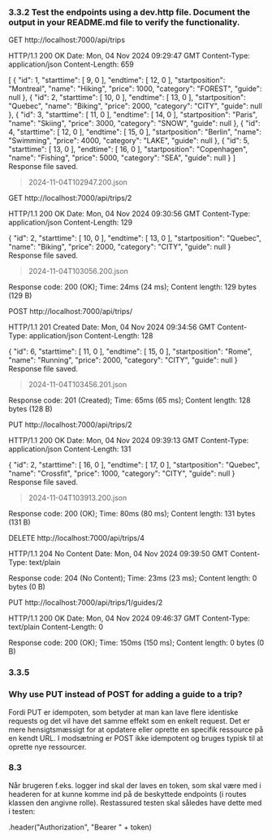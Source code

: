 ### 3.3.2 Test the endpoints using a dev.http file. Document the output in your README.md file to verify the functionality.

GET http://localhost:7000/api/trips

HTTP/1.1 200 OK
Date: Mon, 04 Nov 2024 09:29:47 GMT
Content-Type: application/json
Content-Length: 659

[
{
"id": 1,
"starttime": [
9,
0
],
"endtime": [
12,
0
],
"startposition": "Montreal",
"name": "Hiking",
"price": 1000,
"category": "FOREST",
"guide": null
},
{
"id": 2,
"starttime": [
10,
0
],
"endtime": [
13,
0
],
"startposition": "Quebec",
"name": "Biking",
"price": 2000,
"category": "CITY",
"guide": null
},
{
"id": 3,
"starttime": [
11,
0
],
"endtime": [
14,
0
],
"startposition": "Paris",
"name": "Skiing",
"price": 3000,
"category": "SNOW",
"guide": null
},
{
"id": 4,
"starttime": [
12,
0
],
"endtime": [
15,
0
],
"startposition": "Berlin",
"name": "Swimming",
"price": 4000,
"category": "LAKE",
"guide": null
},
{
"id": 5,
"starttime": [
13,
0
],
"endtime": [
16,
0
],
"startposition": "Copenhagen",
"name": "Fishing",
"price": 5000,
"category": "SEA",
"guide": null
}
]
Response file saved.
> 2024-11-04T102947.200.json

GET http://localhost:7000/api/trips/2

HTTP/1.1 200 OK
Date: Mon, 04 Nov 2024 09:30:56 GMT
Content-Type: application/json
Content-Length: 129

{
"id": 2,
"starttime": [
10,
0
],
"endtime": [
13,
0
],
"startposition": "Quebec",
"name": "Biking",
"price": 2000,
"category": "CITY",
"guide": null
}
Response file saved.
> 2024-11-04T103056.200.json

Response code: 200 (OK); Time: 24ms (24 ms); Content length: 129 bytes (129 B)

POST http://localhost:7000/api/trips/

HTTP/1.1 201 Created
Date: Mon, 04 Nov 2024 09:34:56 GMT
Content-Type: application/json
Content-Length: 128

{
"id": 6,
"starttime": [
11,
0
],
"endtime": [
15,
0
],
"startposition": "Rome",
"name": "Running",
"price": 2000,
"category": "CITY",
"guide": null
}
Response file saved.
> 2024-11-04T103456.201.json

Response code: 201 (Created); Time: 65ms (65 ms); Content length: 128 bytes (128 B)

PUT http://localhost:7000/api/trips/2

HTTP/1.1 200 OK
Date: Mon, 04 Nov 2024 09:39:13 GMT
Content-Type: application/json
Content-Length: 131

{
"id": 2,
"starttime": [
16,
0
],
"endtime": [
17,
0
],
"startposition": "Quebec",
"name": "Crossfit",
"price": 1000,
"category": "CITY",
"guide": null
}
Response file saved.
> 2024-11-04T103913.200.json

Response code: 200 (OK); Time: 80ms (80 ms); Content length: 131 bytes (131 B)

DELETE http://localhost:7000/api/trips/4

HTTP/1.1 204 No Content
Date: Mon, 04 Nov 2024 09:39:50 GMT
Content-Type: text/plain

<Response body is empty>

Response code: 204 (No Content); Time: 23ms (23 ms); Content length: 0 bytes (0 B)


PUT http://localhost:7000/api/trips/1/guides/2

HTTP/1.1 200 OK
Date: Mon, 04 Nov 2024 09:46:37 GMT
Content-Type: text/plain
Content-Length: 0

<Response body is empty>

Response code: 200 (OK); Time: 150ms (150 ms); Content length: 0 bytes (0 B)

### 3.3.5
### Why use PUT instead of POST for adding a guide to a trip?

Fordi PUT er idempoten, som betyder at man kan lave flere identiske requests og det vil
have det samme effekt som en enkelt request. Det er mere hensigtsmæssigt for at opdatere eller
oprette en specifik ressource på en kendt URL. I modsætning er POST ikke idempotent
og bruges typisk til at oprette nye ressourcer.

### 8.3
Når brugeren f.eks. logger ind skal der laves en token, som skal være med i headeren 
for at kunne komme ind på de beskyttede endpoints (i routes klassen den angivne rolle). 
Restassured testen skal således have dette med i testen:

.header("Authorization", "Bearer " + token)
